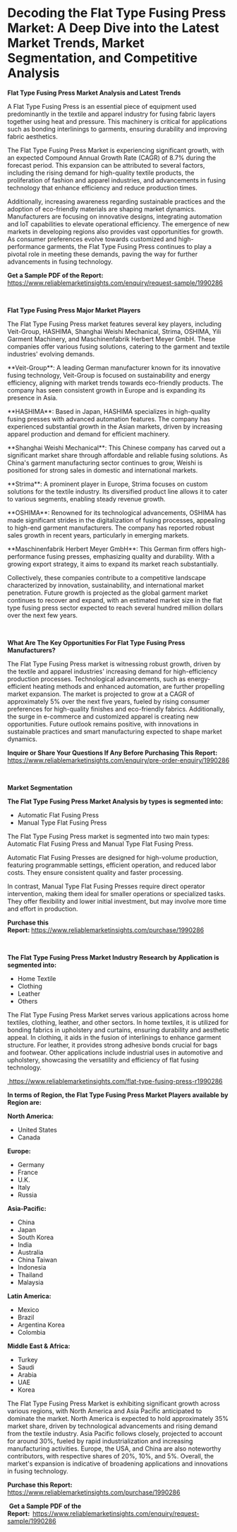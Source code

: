 <p><h1>Decoding the Flat Type Fusing Press Market: A Deep Dive into the Latest Market Trends, Market Segmentation, and Competitive Analysis</h1></p><p><strong>Flat Type Fusing Press Market Analysis and Latest Trends</strong></p>
<p><p>A Flat Type Fusing Press is an essential piece of equipment used predominantly in the textile and apparel industry for fusing fabric layers together using heat and pressure. This machinery is critical for applications such as bonding interlinings to garments, ensuring durability and improving fabric aesthetics. </p><p>The Flat Type Fusing Press Market is experiencing significant growth, with an expected Compound Annual Growth Rate (CAGR) of 8.7% during the forecast period. This expansion can be attributed to several factors, including the rising demand for high-quality textile products, the proliferation of fashion and apparel industries, and advancements in fusing technology that enhance efficiency and reduce production times.</p><p>Additionally, increasing awareness regarding sustainable practices and the adoption of eco-friendly materials are shaping market dynamics. Manufacturers are focusing on innovative designs, integrating automation and IoT capabilities to elevate operational efficiency. The emergence of new markets in developing regions also provides vast opportunities for growth. As consumer preferences evolve towards customized and high-performance garments, the Flat Type Fusing Press continues to play a pivotal role in meeting these demands, paving the way for further advancements in fusing technology.</p></p>
<p><strong>Get a Sample PDF of the Report:&nbsp;</strong> <a href="https://www.reliablemarketinsights.com/enquiry/request-sample/1990286?utm_campaign=3124&utm_medium=2&utm_source=Github&utm_content=ia&utm_term=12042025&utm_id=flat-type-fusing-press">https://www.reliablemarketinsights.com/enquiry/request-sample/1990286</a></p>
<p>&nbsp;</p>
<p><strong>Flat Type Fusing Press Major Market Players</strong></p>
<p><p>The Flat Type Fusing Press market features several key players, including Veit-Group, HASHIMA, Shanghai Weishi Mechanical, Strima, OSHIMA, Yili Garment Machinery, and Maschinenfabrik Herbert Meyer GmbH. These companies offer various fusing solutions, catering to the garment and textile industries' evolving demands.</p><p>**Veit-Group**: A leading German manufacturer known for its innovative fusing technology, Veit-Group is focused on sustainability and energy efficiency, aligning with market trends towards eco-friendly products. The company has seen consistent growth in Europe and is expanding its presence in Asia.</p><p>**HASHIMA**: Based in Japan, HASHIMA specializes in high-quality fusing presses with advanced automation features. The company has experienced substantial growth in the Asian markets, driven by increasing apparel production and demand for efficient machinery.</p><p>**Shanghai Weishi Mechanical**: This Chinese company has carved out a significant market share through affordable and reliable fusing solutions. As China's garment manufacturing sector continues to grow, Weishi is positioned for strong sales in domestic and international markets.</p><p>**Strima**: A prominent player in Europe, Strima focuses on custom solutions for the textile industry. Its diversified product line allows it to cater to various segments, enabling steady revenue growth.</p><p>**OSHIMA**: Renowned for its technological advancements, OSHIMA has made significant strides in the digitalization of fusing processes, appealing to high-end garment manufacturers. The company has reported robust sales growth in recent years, particularly in emerging markets.</p><p>**Maschinenfabrik Herbert Meyer GmbH**: This German firm offers high-performance fusing presses, emphasizing quality and durability. With a growing export strategy, it aims to expand its market reach substantially.</p><p>Collectively, these companies contribute to a competitive landscape characterized by innovation, sustainability, and international market penetration. Future growth is projected as the global garment market continues to recover and expand, with an estimated market size in the flat type fusing press sector expected to reach several hundred million dollars over the next few years.</p></p>
<p>&nbsp;</p>
<p><strong>What Are The Key Opportunities For Flat Type Fusing Press Manufacturers?</strong></p>
<p><p>The Flat Type Fusing Press market is witnessing robust growth, driven by the textile and apparel industries' increasing demand for high-efficiency production processes. Technological advancements, such as energy-efficient heating methods and enhanced automation, are further propelling market expansion. The market is projected to grow at a CAGR of approximately 5% over the next five years, fueled by rising consumer preferences for high-quality finishes and eco-friendly fabrics. Additionally, the surge in e-commerce and customized apparel is creating new opportunities. Future outlook remains positive, with innovations in sustainable practices and smart manufacturing expected to shape market dynamics.</p></p>
<p><strong>Inquire or Share Your Questions If Any Before Purchasing This Report:</strong> <a href="https://www.reliablemarketinsights.com/enquiry/pre-order-enquiry/1990286?utm_campaign=3124&utm_medium=2&utm_source=Github&utm_content=ia&utm_term=12042025&utm_id=flat-type-fusing-press">https://www.reliablemarketinsights.com/enquiry/pre-order-enquiry/1990286</a></p>
<p>&nbsp;</p>
<p><strong>Market Segmentation</strong></p>
<p><strong>The Flat Type Fusing Press Market Analysis by types is segmented into:</strong></p>
<p><ul><li>Automatic Flat Fusing Press</li><li>Manual Type Flat Fusing Press</li></ul></p>
<p><p>The Flat Type Fusing Press market is segmented into two main types: Automatic Flat Fusing Press and Manual Type Flat Fusing Press. </p><p>Automatic Flat Fusing Presses are designed for high-volume production, featuring programmable settings, efficient operation, and reduced labor costs. They ensure consistent quality and faster processing. </p><p>In contrast, Manual Type Flat Fusing Presses require direct operator intervention, making them ideal for smaller operations or specialized tasks. They offer flexibility and lower initial investment, but may involve more time and effort in production.</p></p>
<p><strong>Purchase this Report:&nbsp;</strong><a href="https://www.reliablemarketinsights.com/purchase/1990286?utm_campaign=3124&utm_medium=2&utm_source=Github&utm_content=ia&utm_term=12042025&utm_id=flat-type-fusing-press">https://www.reliablemarketinsights.com/purchase/1990286</a></p>
<p>&nbsp;</p>
<p><strong>The Flat Type Fusing Press Market Industry Research by Application is segmented into:</strong></p>
<p><ul><li>Home Textile</li><li>Clothing</li><li>Leather</li><li>Others</li></ul></p>
<p><p>The Flat Type Fusing Press Market serves various applications across home textiles, clothing, leather, and other sectors. In home textiles, it is utilized for bonding fabrics in upholstery and curtains, ensuring durability and aesthetic appeal. In clothing, it aids in the fusion of interlinings to enhance garment structure. For leather, it provides strong adhesive bonds crucial for bags and footwear. Other applications include industrial uses in automotive and upholstery, showcasing the versatility and efficiency of flat fusing technology.</p></p>
<p><a href="https://www.reliablemarketinsights.com/flat-type-fusing-press-r1990286?utm_campaign=3124&utm_medium=2&utm_source=Github&utm_content=ia&utm_term=12042025&utm_id=flat-type-fusing-press">&nbsp;https://www.reliablemarketinsights.com/flat-type-fusing-press-r1990286</a></p>
<p><strong>In terms of Region, the Flat Type Fusing Press Market Players available by Region are:</strong></p>
<p>
    <p> <strong> North America: </strong>
        <ul>
            <li>United States</li>
            <li>Canada</li>
        </ul>
        </p> 
    <p> <strong> Europe: </strong>
        <ul>
            <li>Germany</li>
            <li>France</li>
            <li>U.K.</li>
            <li>Italy</li>
            <li>Russia</li>
        </ul>
        </p> 
    <p> <strong> Asia-Pacific: </strong>
        <ul>
            <li>China</li>
            <li>Japan</li>
            <li>South Korea</li>
            <li>India</li>
            <li>Australia</li>
            <li>China Taiwan</li>
            <li>Indonesia</li>
            <li>Thailand</li>
            <li>Malaysia</li>
        </ul>
        </p> 
    <p> <strong> Latin America: </strong>
        <ul>
            <li>Mexico</li>
            <li>Brazil</li>
            <li>Argentina Korea</li>
            <li>Colombia</li>
        </ul>
        </p> 
    <p> <strong> Middle East & Africa: </strong>
        <ul>
            <li>Turkey</li>
            <li>Saudi</li>
            <li>Arabia</li>
            <li>UAE</li>
            <li>Korea</li>
        </ul>
    </p>
    </p>
<p><p>The Flat Type Fusing Press Market is exhibiting significant growth across various regions, with North America and Asia Pacific anticipated to dominate the market. North America is expected to hold approximately 35% market share, driven by technological advancements and rising demand from the textile industry. Asia Pacific follows closely, projected to account for around 30%, fueled by rapid industrialization and increasing manufacturing activities. Europe, the USA, and China are also noteworthy contributors, with respective shares of 20%, 10%, and 5%. Overall, the market's expansion is indicative of broadening applications and innovations in fusing technology.</p></p>
<p><strong>Purchase this Report: </strong><a href="https://www.reliablemarketinsights.com/purchase/1990286?utm_campaign=3124&utm_medium=2&utm_source=Github&utm_content=ia&utm_term=12042025&utm_id=flat-type-fusing-press">https://www.reliablemarketinsights.com/purchase/1990286</a></p>
<p>&nbsp;<strong>Get a Sample PDF of the Report:&nbsp;&nbsp;</strong><a href="https://www.reliablemarketinsights.com/enquiry/request-sample/1990286?utm_campaign=3124&utm_medium=2&utm_source=Github&utm_content=ia&utm_term=12042025&utm_id=flat-type-fusing-press">https://www.reliablemarketinsights.com/enquiry/request-sample/1990286</a></p>
<p><strong></strong></p>
<p><p></p><p></p><p></p></p>